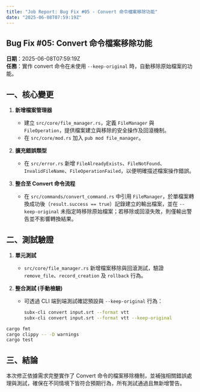 ```yaml
---
title: "Job Report: Bug Fix #05 - Convert 命令檔案移除功能"
date: "2025-06-08T07:59:19Z"
---
```


## Bug Fix #05: Convert 命令檔案移除功能

**日期**：2025-06-08T07:59:19Z  
**任務**：實作 convert 命令在未使用 `--keep-original` 時，自動移除原始檔案的功能。

## 一、核心變更

1. **新增檔案管理器**  
   - 建立 `src/core/file_manager.rs`，定義 `FileManager` 與 `FileOperation`，提供檔案建立與移除的安全操作及回滾機制。  
   - 在 `src/core/mod.rs` 加入 `pub mod file_manager`。

2. **擴充錯誤類型**  
   - 在 `src/error.rs` 新增 `FileAlreadyExists`、`FileNotFound`、`InvalidFileName`、`FileOperationFailed`，以便明確描述檔案操作錯誤。

3. **整合至 Convert 命令流程**  
   - 在 `src/commands/convert_command.rs` 中引用 `FileManager`，於單檔案轉換成功後（`result.success == true`）記錄建立的輸出檔案，並在 `--keep-original` 未指定時移除原始檔案；若移除或回滾失敗，則僅輸出警告並不影響轉換結果。

## 二、測試驗證

1. **單元測試**  
   - `src/core/file_manager.rs` 新增檔案移除與回滾測試，驗證 `remove_file`、`record_creation` 及 `rollback` 行為。

2. **整合測試 (手動檢驗)**  
   - 可透過 CLI 端到端測試確認預設與 `--keep-original` 行為：  
     ```bash
     subx-cli convert input.srt --format vtt
     subx-cli convert input.srt --format vtt --keep-original
     ```

```bash
cargo fmt
cargo clippy -- -D warnings
cargo test
```

## 三、結論

本次修正依據需求完整實作了 Convert 命令的檔案移除機制，並補強相關錯誤處理與測試，確保在不同情境下皆符合預期行為，所有測試通過且無新增警告。
